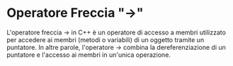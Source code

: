# Operatore Freccia "->"
L'operatore freccia -> in C++ è un operatore di accesso a membri utilizzato per accedere ai membri (metodi o variabili) di un oggetto tramite un puntatore. In altre parole, l'operatore -> combina la dereferenziazione di un puntatore e l'accesso ai membri in un'unica operazione.